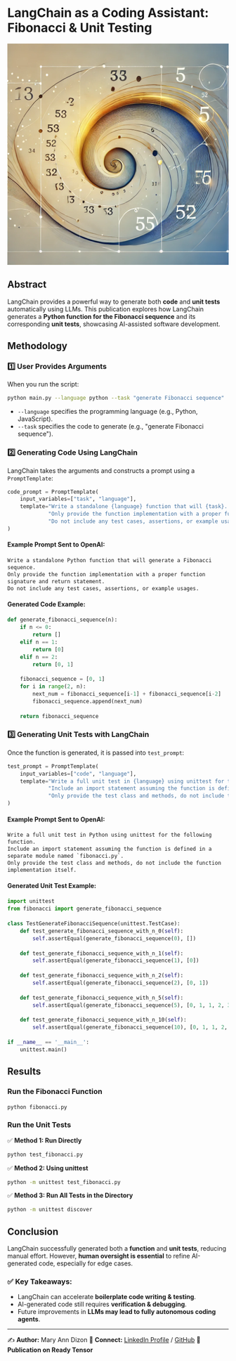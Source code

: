 # LangChain as a Coding Assistant: Fibonacci & Unit Testing

![Fibonacci Sequence](https://raw.githubusercontent.com/mctrinity/langchain-fibonacci/refs/heads/main/langchain-fibonacci.webp)

## Abstract
LangChain provides a powerful way to generate both **code** and **unit tests** automatically using LLMs. This publication explores how LangChain generates a **Python function for the Fibonacci sequence** and its corresponding **unit tests**, showcasing AI-assisted software development.

## Methodology
### **1️⃣ User Provides Arguments**
When you run the script:
```sh
python main.py --language python --task "generate Fibonacci sequence"
```
- `--language` specifies the programming language (e.g., Python, JavaScript).
- `--task` specifies the code to generate (e.g., "generate Fibonacci sequence").

### **2️⃣ Generating Code Using LangChain**
LangChain takes the arguments and constructs a prompt using a `PromptTemplate`:
```python
code_prompt = PromptTemplate(
    input_variables=["task", "language"],
    template="Write a standalone {language} function that will {task}. "
             "Only provide the function implementation with a proper function signature and return statement. "
             "Do not include any test cases, assertions, or example usages."
)
```
#### **Example Prompt Sent to OpenAI:**
```
Write a standalone Python function that will generate a Fibonacci sequence.
Only provide the function implementation with a proper function signature and return statement.
Do not include any test cases, assertions, or example usages.
```
#### **Generated Code Example:**
```python
def generate_fibonacci_sequence(n):
    if n <= 0:
        return []
    elif n == 1:
        return [0]
    elif n == 2:
        return [0, 1]

    fibonacci_sequence = [0, 1]
    for i in range(2, n):
        next_num = fibonacci_sequence[i-1] + fibonacci_sequence[i-2]
        fibonacci_sequence.append(next_num)

    return fibonacci_sequence
```

### **3️⃣ Generating Unit Tests with LangChain**
Once the function is generated, it is passed into `test_prompt`:
```python
test_prompt = PromptTemplate(
    input_variables=["code", "language"],
    template="Write a full unit test in {language} using unittest for the following function. "
             "Include an import statement assuming the function is defined in a separate module named `your_module.py`. "
             "Only provide the test class and methods, do not include the function implementation itself:\n\n{code}"
)
```
#### **Example Prompt Sent to OpenAI:**
```
Write a full unit test in Python using unittest for the following function.
Include an import statement assuming the function is defined in a separate module named `fibonacci.py`.
Only provide the test class and methods, do not include the function implementation itself.
```
#### **Generated Unit Test Example:**
```python
import unittest
from fibonacci import generate_fibonacci_sequence

class TestGenerateFibonacciSequence(unittest.TestCase):
    def test_generate_fibonacci_sequence_with_n_0(self):
        self.assertEqual(generate_fibonacci_sequence(0), [])

    def test_generate_fibonacci_sequence_with_n_1(self):
        self.assertEqual(generate_fibonacci_sequence(1), [0])

    def test_generate_fibonacci_sequence_with_n_2(self):
        self.assertEqual(generate_fibonacci_sequence(2), [0, 1])

    def test_generate_fibonacci_sequence_with_n_5(self):
        self.assertEqual(generate_fibonacci_sequence(5), [0, 1, 1, 2, 3])

    def test_generate_fibonacci_sequence_with_n_10(self):
        self.assertEqual(generate_fibonacci_sequence(10), [0, 1, 1, 2, 3, 5, 8, 13, 21, 34])

if __name__ == '__main__':
    unittest.main()
```

## Results
### **Run the Fibonacci Function**
```sh
python fibonacci.py
```

### **Run the Unit Tests**
✅ **Method 1: Run Directly**
```sh
python test_fibonacci.py
```
✅ **Method 2: Using unittest**
```sh
python -m unittest test_fibonacci.py
```
✅ **Method 3: Run All Tests in the Directory**
```sh
python -m unittest discover
```

## Conclusion
LangChain successfully generated both a **function** and **unit tests**, reducing manual effort. However, **human oversight is essential** to refine AI-generated code, especially for edge cases.

### **✅ Key Takeaways:**
- LangChain can accelerate **boilerplate code writing & testing**.
- AI-generated code still requires **verification & debugging**.
- Future improvements in **LLMs may lead to fully autonomous coding agents**.

---

✍️ **Author:** Mary Ann Dizon
🔗 **Connect:** [LinkedIn Profile](https://www.linkedin.com/in/mary-ann-dizon-ba336436/) / [GitHub](https://github.com/mctrinity)
📌 **Publication on Ready Tensor**

